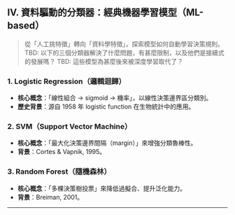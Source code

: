 ## IV. 資料驅動的分類器：經典機器學習模型（ML-based）

> 從「人工挑特徵」轉向「資料學特徵」，探索模型如何自動學習決策規則。
TBD: 以下的三個分類器解決了什麼問題，有甚麼限制，以及他們是接續式的發展嗎？
TBD: 這些模型為甚麼後來被深度學習取代了？

### 1. Logistic Regression（邏輯迴歸）

* **核心概念**：「線性組合 → sigmoid → 機率」，以線性決策邊界區分類別。
* **歷史背景**：源自 1958 年 logistic function 在生物統計中的應用。

### 2. SVM（Support Vector Machine）

* **核心概念**：「最大化決策邊界間隔（margin）」來增強分類魯棒性。
* **背景**：Cortes & Vapnik, 1995。

### 3. Random Forest（隨機森林）

* **核心概念**：「多棵決策樹投票」來降低過擬合、提升泛化能力。
* **背景**：Breiman, 2001。

---